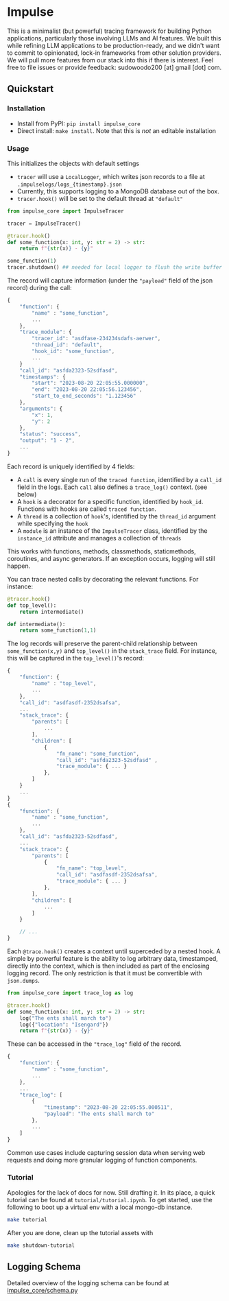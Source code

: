 # Impulse

This is a minimalist (but powerful) tracing framework for building Python applications, particularly those involving LLMs and AI features. We built this while refining LLM applications to be production-ready, and we didn't want to commit to opinionated, lock-in frameworks from other solution providers. We will pull more features from our stack into this if there is interest. Feel free to file issues or provide feedback: sudowoodo200 [at] gmail [dot] com. 

## Quickstart

### Installation
 - Install from PyPI: `pip install impulse_core`
 - Direct install: `make install`. Note that this is _not_ an editable installation

### Usage

This initializes the objects with default settings

 - `tracer` will use a `LocalLogger`, which writes json records to a file at `.impulselogs/logs_{timestamp}.json`
 - Currently, this supports logging to a MongoDB database out of the box.
 - `tracer.hook()` will be set to the default thread at `"default"`

```python
from impulse_core import ImpulseTracer

tracer = ImpulseTracer()

@tracer.hook()
def some_function(x: int, y: str = 2) -> str:
    return f"{str(x)} - {y}"

some_function(1)
tracer.shutdown() ## needed for local logger to flush the write buffer
```
The record will capture information (under the `"payload"` field of the json record) during the call:
```javascript
{
    "function": {
        "name" : "some_function",
        ...
    },
    "trace_module": {
        "tracer_id": "asdfase-234234sdafs-aerwer",
        "thread_id": "default",
        "hook_id": "some_function",
        ...
    }
    "call_id": "asfda2323-52sdfasd",
    "timestamps": {
        "start": "2023-08-20 22:05:55.000000",
        "end": "2023-08-20 22:05:56.123456",
        "start_to_end_seconds": "1.123456"
    },
    "arguments": {
        "x": 1,
        "y": 2
    },
    "status": "success",
    "output": "1 - 2",
    ...
}
```

Each record is uniquely identified by 4 fields:
 - A `call` is every single run of the `traced function`, identified by a `call_id` field in the logs. Each `call` also defines a `trace_log()` context. (see below)
 - A `hook` is a decorator for a specific function, identified by `hook_id`. Functions with hooks are called `traced function`.
 - A `thread` is a collection of `hook`'s, identified by the `thread_id` argument while specifying the `hook`
 - A `module` is an instance of the `ImpulseTracer` class, identified by the `instance_id` attribute and manages a collection of `threads`
 
This works with functions, methods, classmethods, staticmethods, coroutines, and async generators. If an exception occurs, logging will still happen. 

You can trace nested calls by decorating the relevant functions. For instance:

```python
@tracer.hook()
def top_level():
    return intermediate()

def intermediate():
    return some_function(1,1)
```

The log records will preserve the parent-child relationship between `some_function(x,y)` and `top_level()` in the `stack_trace` field. For instance, this will be captured in the `top_level()`'s record:

```javascript
{
    "function": {
        "name" : "top_level",
        ...
    },
    "call_id": "asdfasdf-2352dsafsa",
    ...
    "stack_trace": {
        "parents": [
            ...
        ],
        "children": [
            {
                "fn_name": "some_function",
                "call_id": "asfda2323-52sdfasd" ,
                "trace_module": { ... }
            },
        ]
    }
    ...
}
{
    "function": {
        "name" : "some_function",
        ...
    },
    "call_id": "asfda2323-52sdfasd",
    ...
    "stack_trace": {
        "parents": [
            {
                "fn_name": "top_level",
                "call_id": "asdfasdf-2352dsafsa",
                "trace_module": { ... }
            },
        ],
        "children": [
            ...
        ]
    }

    // ...
}
```

Each `@trace.hook()` creates a context until superceded by a nested hook. A simple by powerful feature is the ability to log arbitrary data, timestamped, directly into the context, which is then included as part of the enclosing logging record. The only restriction is that it must be convertible with `json.dumps`.

```python
from impulse_core import trace_log as log

@tracer.hook()
def some_function(x: int, y: str = 2) -> str:
    log("The ents shall march to")
    log({"location": "Isengard"})
    return f"{str(x)} - {y}"
```

These can be accessed in the `"trace_log"` field of the record.

```javascript
{
    "function": {
        "name" : "some_function",
        ...
    },
    ...
    "trace_log": [
        {
            "timestamp": "2023-08-20 22:05:55.000511",
            "payload": "The ents shall march to"
        },
        ...
    ]
}
```

Common use cases include capturing session data when serving web requests and doing more granular logging of function components.

### Tutorial

Apologies for the lack of docs for now. Still drafting it. In its place, a quick tutorial can be found at `tutorial/tutorial.ipynb`. To get started, use the following to boot up a virtual env with a local mongo-db instance.

```bash
make tutorial
```

After you are done, clean up the tutorial assets with
```bash
make shutdown-tutorial
```

## Logging Schema
Detailed overview of the logging schema can be found at [impulse_core/schema.py](./impulse_core/schema.py)